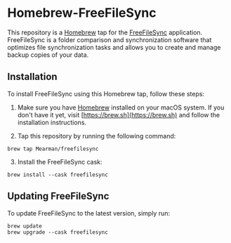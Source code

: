 # Homebrew-FreeFileSync

This repository is a [Homebrew](https://brew.sh) tap for the [FreeFileSync](https://www.freefilesync.org/) application. FreeFileSync is a folder comparison and synchronization software that optimizes file synchronization tasks and allows you to create and manage backup copies of your data.

## Installation

To install FreeFileSync using this Homebrew tap, follow these steps:

1. Make sure you have [Homebrew](https://brew.sh) installed on your macOS system. If you don't have it yet, visit [https://brew.sh](https://brew.sh) and follow the installation instructions.

2. Tap this repository by running the following command:

```shell
brew tap Mearman/freefilesync
```

3. Install the FreeFileSync cask:

```shell
brew install --cask freefilesync
```

## Updating FreeFileSync

To update FreeFileSync to the latest version, simply run:

```shell
brew update
brew upgrade --cask freefilesync
``` 
